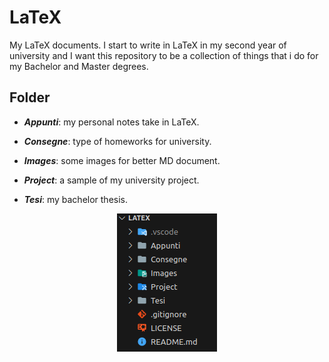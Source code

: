 # LaTeX

My LaTeX documents. I start to write in LaTeX in my second year of university and I want this repository to be a collection of things that i do for my Bachelor and Master degrees.

## Folder

+ ***Appunti***: my personal notes take in LaTeX.

+ ***Consegne***: type of homeworks for university.

+ ***Images***: some images for better MD document.

+ ***Project***: a sample of my university project.

+ ***Tesi***: my bachelor thesis.

<div align="center">
  <img src="Images/Repo%20struct.png" alt="Repo struct">
</p>

